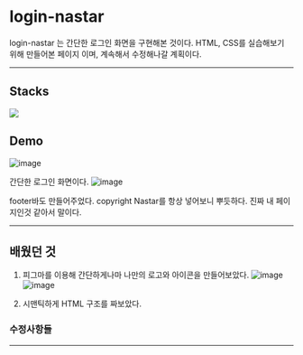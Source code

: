 # login-nastar

login-nastar 는 간단한 로그인 화면을 구현해본 것이다. 
HTML, CSS를 실습해보기 위해 만들어본 페이지 이며, 계속해서 수정해나갈 계획이다.

---

## Stacks
<img src="https://img.shields.io/badge/CSS3-1572B6?style=flat-square&logo=CSS3&logoColor=white"/>

## Demo
![image](https://user-images.githubusercontent.com/87430624/230447570-ad3358df-a0c7-46b4-ad4c-c6db4598c484.png)

간단한 로그인 화면이다.
![image](https://user-images.githubusercontent.com/87430624/230447726-7dab3659-ebac-4f54-91d0-82da6d9082c7.png)

footer바도 만들어주었다.
copyright Nastar를 항상 넣어보니 뿌듯하다. 진짜 내 페이지인것 같아서 말이다.

---
## 배웠던 것
1. 피그마를 이용해 간단하게나마 나만의 로고와 아이콘을 만들어보았다.
![image](https://user-images.githubusercontent.com/87430624/230448627-6f0325bf-a10b-4db9-a44a-869582e42179.png)
![image](https://user-images.githubusercontent.com/87430624/230448666-a86b05fd-ee39-4ef9-a9fe-2a0e4e57b3ca.png)

2. 시맨틱하게 HTML 구조를 짜보았다.

### 수정사항들
---
